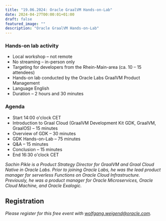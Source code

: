 ```yaml
---
title: "19.06.2024: Oracle GraalVM Hands-on-Lab"
date: 2024-04-27T00:00:01+01:00
draft: false
featured_image: ""
description: "Oracle GraalVM Hands-on-Lab"
---
```


### Hands-on lab activity

* Local workshop – not remote
* No streaming – in-person only
* Targeting for developers from the Rhein-Main-area (ca. 10 – 15 attendees)
* Hands-on lab conducted by the Oracle Labs GraalVM Product Management
* Language English
* Duration – 2 hours and 30 minutes

### Agenda

* Start 14:00 o'clock CET
* Introduction to Graal Cloud (GraalVM Development Kit GDK, GraalVM, GraalOS) – 15 minutes
* Overview of GDK – 30 minutes
* GDK Hands-on-Lab – 75 minutes
* Q&A – 15 minutes
* Conclusion – 15 minutes
* End 16:30 o'clock CET

_Sachin Pikle is a Product Strategy Director for GraalVM and Graal Cloud Native in Oracle Labs. Prior to joining Oracle Labs, he was the lead product manager for serverless Functions on Oracle Cloud Infrastructure. Previously, he was a product manager for Oracle Microservices, Oracle Cloud Machine, and Oracle Exalogic._

## Registration 

_Please register for this free event with wolfgang.weigend@oracle.com._

